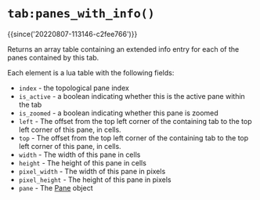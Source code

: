 # `tab:panes_with_info()`

{{since('20220807-113146-c2fee766')}}

Returns an array table containing an extended info entry for each of the panes
contained by this tab.

Each element is a lua table with the following fields:

* `index` - the topological pane index
* `is_active` - a boolean indicating whether this is the active pane within the tab
* `is_zoomed` - a boolean indicating whether this pane is zoomed
* `left` - The offset from the top left corner of the containing tab to the top left corner of this pane, in cells.
* `top` - The offset from the top left corner of the containing tab to the top left corner of this pane, in cells.
* `width` - The width of this pane in cells
* `height` - The height of this pane in cells
* `pixel_width` - The width of this pane in pixels
* `pixel_height` - The height of this pane in pixels
* `pane` - The [Pane](../pane/index.md) object
